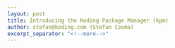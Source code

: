 ```yaml
---
layout: post
title: Introducing the Koding Package Manager (kpm)
author: stefan@koding.com (Stefan Cosma)
excerpt_separator: "<!--more-->"
---
```


